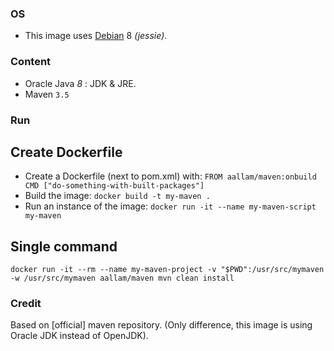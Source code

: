 ### OS
* This image uses [Debian][1] 8 _(jessie)_.

### Content
* Oracle Java _8_ : JDK & JRE.
* Maven `3.5`

### Run

## Create Dockerfile
* Create a Dockerfile (next to pom.xml) with:
`FROM aallam/maven:onbuild
CMD ["do-something-with-built-packages"]`
* Build the image:
`docker build -t my-maven .`
* Run an instance of the image:
`docker run -it --name my-maven-script my-maven`

## Single command
`docker run -it --rm --name my-maven-project -v "$PWD":/usr/src/mymaven -w /usr/src/mymaven aallam/maven mvn clean install`

### Credit
Based on [official] maven repository. 
(Only difference, this image is using Oracle JDK instead of OpenJDK).

[1]: https://hub.docker.com/_/debian/
[2]: https://hub.docker.com/_/maven/
